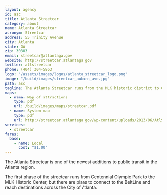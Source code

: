 ```yaml
---
layout: agency
id: asc
title: Atlanta Streetcar
category: about
name: Atlanta Streetcar
acronym: Streetcar
address: 55 Trinity Avenue
city: Atlanta
state: GA
zip: 30303
email: streetcar@atlantaga.gov
website: http://streetcar.atlantaga.gov
twitter: atlstreetcar
phone: (404) 304-5863
logo: "/assets/images/logos/atlanta_streetcar_logo.png"
image: "/build/images/streetcar_auburn_ave.jpg"
path: asc
tagline: The Atlanta Streetcar runs from the MLK historic district to Centennial Olympic Park.
maps:
  - name: Map of attractions
    type: pdf
    url: /build/images/maps/streetcar.pdf
  - name: System map
    type: pdf
    url: http://streetcar.atlantaga.gov/wp-content/uploads/2013/06/AtlStreetcar-System-Map-FINAL-8-march22-2013.pdf
services:
  - streetcar
fares:
  base: 
    - name: Local
      cost: "$1.00"
---
```


The Atlanta Streetcar is one of the newest additions to public transit in the Atlanta region.

The first phase of the streetcar runs from Centennial Olympic Park to the MLK Historic Center, but there are plans to connect to the BeltLine and reach destinations across the City of Atlanta.